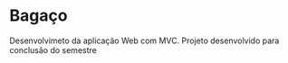 # Bagaço
Desenvolvimeto da aplicação Web com MVC.
Projeto desenvolvido para conclusão do semestre



